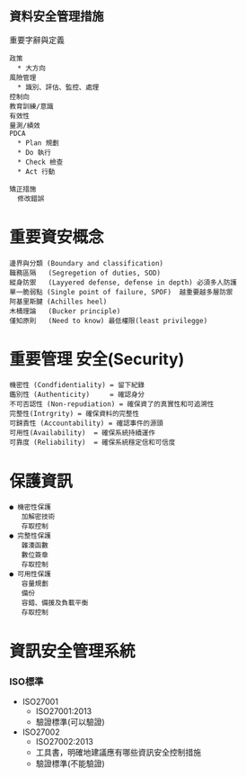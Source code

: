 # <h2>資料安全管理措施</h2>重要字辭與定義
```
政策
  * 大方向
風險管理
  * 識別、評估、監控、處理
控制向
教育訓練/意識
有效性
量測/績效
PDCA
  * Plan 規劃
  * Do 執行
  * Check 檢查
  * Act 行動

矯正措施
  修改錯誤
```

#  重要資安概念
```
邊界與分類 (Boundary and classification)
職務區隔   (Segregetion of duties, SOD)
縱身防禦   (Layyered defense, defense in depth) 必須多人防護
單一脆弱點 (Single point of failure, SPOF)  越重要越多層防禦
阿基里斯腱 (Achilles heel)
木桶理論   (Bucker principle)
僅知原則   (Need to know) 最低權限(least privilegge)
```

#  重要管理 安全(Security)
```
機密性 (Condfidentiality) = 留下紀錄
鑑別性 (Authenticity)     = 確認身分
不可否認性 (Non-repudiation) = 確保資了的真實性和可追溯性
完整性(Intrgrity) = 確保資料的完整性
可歸責性 (Accountability) = 確認事件的源頭
可用性(Availability)  = 確保系統持續運作
可靠度 (Reliability)  = 確保系統穩定信和可信度
```

#  保護資訊
```
● 機密性保護
   加解密技術
   存取控制
● 完整性保護
   雜湊函數
   數位簽章
   存取控制
● 可用性保護
   容量規劃
   備份
   容錯、備援及負載平衡
   存取控制
```

# 資訊安全管理系統

<h3>ISO標準</h3>

* ISO27001
  * ISO27001:2013
  * 驗證標準(可以驗證)
* ISO27002
   * ISO27002:2013
   * 工具書，明確地建議應有哪些資訊安全控制措施
   * 驗證標準(不能驗證)

